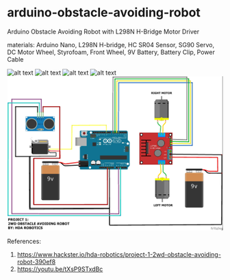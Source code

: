 # arduino-obstacle-avoiding-robot
Arduino Obstacle Avoiding Robot with L298N H-Bridge Motor Driver

materials:
Arduino Nano, L298N H-bridge, HC SR04 Sensor, SG90 Servo, DC Motor Wheel,
Styrofoam, Front Wheel, 9V Battery, Battery Clip, Power Cable

![alt text](https://github.com/jenizar/arduino-obstacle-avoiding-robot/blob/main/Screenshot1.jpg)
![alt text](https://github.com/jenizar/arduino-obstacle-avoiding-robot/blob/main/Screenshot2.jpg)
![alt text](https://github.com/jenizar/arduino-obstacle-avoiding-robot/blob/main/Screenshot3.jpg)
![alt text](https://github.com/jenizar/arduino-obstacle-avoiding-robot/blob/main/Screenshot4.jpg)
![alt text](https://github.com/jenizar/arduino-obstacle-avoiding-robot/blob/main/circuitdiagram.jpg)

References:
1. https://www.hackster.io/hda-robotics/project-1-2wd-obstacle-avoiding-robot-390ef8
2. https://youtu.be/tXsP9STxdBc


